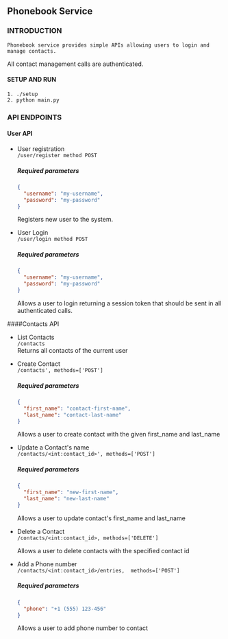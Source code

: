 ## Phonebook Service

### INTRODUCTION<br />
    Phonebook service provides simple APIs allowing users to login and manage contacts.
 All contact management calls are authenticated.
 
 #### SETUP AND RUN<br />
    1. ./setup
    2. python main.py
    
### API ENDPOINTS
 #### User API
 - User registration <br> 
 `/user/register method POST`
 
    ##### Required parameters
    ```json
    {
      "username": "my-username",
      "password": "my-password"
    }
    ```
     Registers new user to the system.
 
 - User Login <br>
 `/user/login method POST`
 
     ##### Required parameters
    ```json
    {
      "username": "my-username",
      "password": "my-password"
    }
    ```
     Allows a user to login returning a session token that should be sent in all 
     authenticated calls.
 
 ####Contacts API
 - List Contacts <br>
 `/contacts`<br>
 Returns all contacts of the current user
 
 - Create Contact <br>
 `/contacts', methods=['POST']`
    ##### Required parameters
    ```json
    {
      "first_name": "contact-first-name",
      "last_name": "contact-last-name"
    }
    ```
    
    Allows a user to create contact with the given first_name and last_name
 
 - Update a Contact's name <br>
 `/contacts/<int:contact_id>', methods=['POST']`
    ##### Required parameters
    ```json
    {
      "first_name": "new-first-name",
      "last_name": "new-last-name"
    }
    ```
    
    Allows a user to update contact's first_name and last_name
    
 - Delete a Contact <br>
 `/contacts/<int:contact_id>, methods=['DELETE']`
 
    Allows a user to delete contacts with the specified contact id
 
  - Add a Phone number <br>
 `/contacts/<int:contact_id>/entries,  methods=['POST']`
 
    ##### Required parameters
    ```json
    {
      "phone": "+1 (555) 123-456"
    }
    ```
    Allows a user to add phone number to contact
